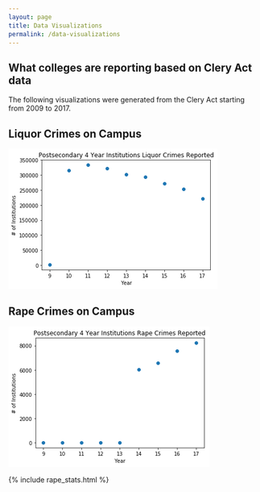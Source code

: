 ```yaml
---
layout: page
title: Data Visualizations
permalink: /data-visualizations
---
```


## What colleges are reporting based on Clery Act data

The following visualizations were generated from the Clery Act starting from 2009 to 2017.

## Liquor Crimes on Campus

![Liquor Crimes](/images/Liquor_Crimes.png)

## Rape Crimes on Campus

![Rape Crimes](/images/Rape_Crimes_Reported.png)


{% include rape_stats.html %}
